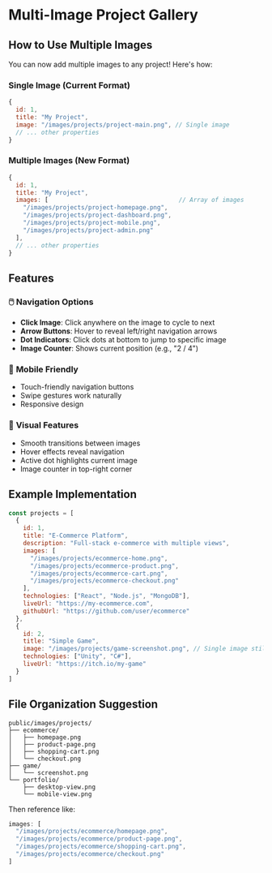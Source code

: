 # Multi-Image Project Gallery

## How to Use Multiple Images

You can now add multiple images to any project! Here's how:

### Single Image (Current Format)
```jsx
{
  id: 1,
  title: "My Project",
  image: "/images/projects/project-main.png", // Single image
  // ... other properties
}
```

### Multiple Images (New Format)
```jsx
{
  id: 1,
  title: "My Project",
  images: [                                    // Array of images
    "/images/projects/project-homepage.png",
    "/images/projects/project-dashboard.png", 
    "/images/projects/project-mobile.png",
    "/images/projects/project-admin.png"
  ],
  // ... other properties
}
```

## Features

### 🖱️ **Navigation Options**
- **Click Image**: Click anywhere on the image to cycle to next
- **Arrow Buttons**: Hover to reveal left/right navigation arrows  
- **Dot Indicators**: Click dots at bottom to jump to specific image
- **Image Counter**: Shows current position (e.g., "2 / 4")

### 📱 **Mobile Friendly**
- Touch-friendly navigation buttons
- Swipe gestures work naturally
- Responsive design

### 🎨 **Visual Features**
- Smooth transitions between images
- Hover effects reveal navigation
- Active dot highlights current image
- Image counter in top-right corner

## Example Implementation

```jsx
const projects = [
  {
    id: 1,
    title: "E-Commerce Platform",
    description: "Full-stack e-commerce with multiple views",
    images: [
      "/images/projects/ecommerce-home.png",
      "/images/projects/ecommerce-product.png", 
      "/images/projects/ecommerce-cart.png",
      "/images/projects/ecommerce-checkout.png"
    ],
    technologies: ["React", "Node.js", "MongoDB"],
    liveUrl: "https://my-ecommerce.com",
    githubUrl: "https://github.com/user/ecommerce"
  },
  {
    id: 2, 
    title: "Simple Game",
    image: "/images/projects/game-screenshot.png", // Single image still works
    technologies: ["Unity", "C#"],
    liveUrl: "https://itch.io/my-game"
  }
]
```

## File Organization Suggestion

```
public/images/projects/
├── ecommerce/
│   ├── homepage.png
│   ├── product-page.png
│   ├── shopping-cart.png
│   └── checkout.png
├── game/
│   └── screenshot.png
└── portfolio/
    ├── desktop-view.png
    └── mobile-view.png
```

Then reference like:
```jsx
images: [
  "/images/projects/ecommerce/homepage.png",
  "/images/projects/ecommerce/product-page.png",
  "/images/projects/ecommerce/shopping-cart.png",
  "/images/projects/ecommerce/checkout.png"
]
```
